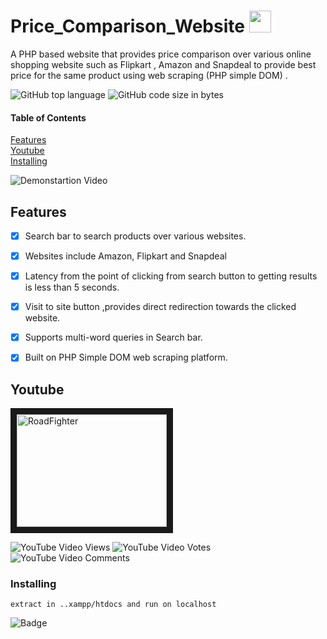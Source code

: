 # 
# Price_Comparison_Website    <img src="https://emojis.slackmojis.com/emojis/images/1491499714/2001/shopify.png?1491499714"  width="35" height="35" />

 A PHP based website that provides price comparison over various online shopping website such as Flipkart , Amazon and Snapdeal to provide best price for the same product using web scraping (PHP simple DOM) . 


![GitHub top language](https://img.shields.io/github/languages/top/amoldalwai/Price_Comparison_Website?style=plastic)
![GitHub code size in bytes](https://img.shields.io/github/languages/code-size/amoldalwai/Price_Comparison_Website?style=plastic)


#### Table of Contents  
[Features](#Features)  
[Youtube](#Youtube)\
[Installing](#Installing)


![Demonstartion Video](https://j.gifs.com/D1vYRx.gif)




## Features 

- [x] Search bar to search products over various websites.
- [x] Websites include Amazon, Flipkart and Snapdeal
- [x] Latency from the point of clicking from search button to getting results is less than 5 seconds.
- [x] Visit to site button ,provides direct redirection towards the clicked website.
- [x] Supports multi-word queries in Search bar.
- [x] Built on PHP Simple DOM web scraping platform.




## Youtube

<a href="http://www.youtube.com/watch?feature=player_embedded&v=UgNw5C-Xqlo
" target="_blank"><img src="http://img.youtube.com/vi/UgNw5C-Xqlo/0.jpg" 
alt="RoadFighter " width="240" height="180" border="10" /></a>

![YouTube Video Views](https://img.shields.io/youtube/views/UgNw5C-Xqlo?style=plastic)
![YouTube Video Votes](https://img.shields.io/youtube/likes/UgNw5C-Xqlo?style=social&withDislikes)
![YouTube Video Comments](https://img.shields.io/youtube/comments/UgNw5C-Xqlo?style=social)


### Installing

```
extract in ..xampp/htdocs and run on localhost
```

![Badge](https://img.shields.io/badge/Made%20by-Amol%20Dalwai-red?style=for-the-badge)

